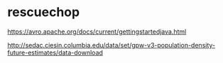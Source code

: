 # rescuechop

https://avro.apache.org/docs/current/gettingstartedjava.html


http://sedac.ciesin.columbia.edu/data/set/gpw-v3-population-density-future-estimates/data-download

